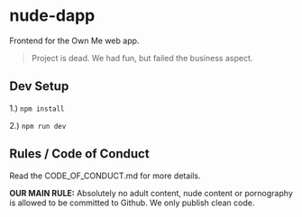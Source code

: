 # nude-dapp
Frontend for the Own Me web app.

> Project is dead. We had fun, but failed the business aspect.

## Dev Setup

1.) `npm install`

2.) `npm run dev`

## Rules / Code of Conduct

Read the CODE_OF_CONDUCT.md for more details.

**OUR MAIN RULE:** Absolutely no adult content, nude content or pornography is allowed to be committed to Github. We only publish clean code.
